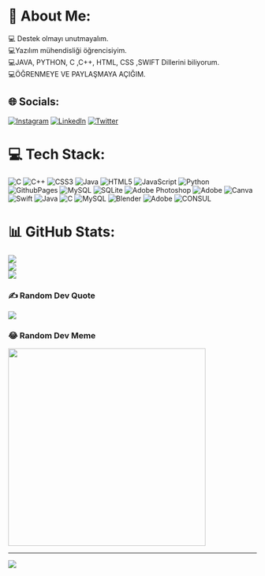 # 💫 About Me:
💻 Destek olmayı unutmayalım.<br>💻Yazılım mühendisliği öğrencisiyim.<br>💻JAVA, PYTHON, C ,C++, HTML, CSS ,SWIFT Dillerini biliyorum.<br>💻ÖĞRENMEYE VE PAYLAŞMAYA AÇIĞIM.


## 🌐 Socials:
[![Instagram](https://img.shields.io/badge/Instagram-%23E4405F.svg?logo=Instagram&logoColor=white)](https://instagram.com/enesyaramisli) [![LinkedIn](https://img.shields.io/badge/LinkedIn-%230077B5.svg?logo=linkedin&logoColor=white)](https://linkedin.com/in/https://www.linkedin.com/in/ramazan-yaramisli-6734b6229?utm_source=share&utm_campaign=share_via&utm_content=profile&utm_medium=ios_app) [![Twitter](https://img.shields.io/badge/Twitter-%231DA1F2.svg?logo=Twitter&logoColor=white)](https://twitter.com/yaramisli46) 

# 💻 Tech Stack:
![C](https://img.shields.io/badge/c-%2300599C.svg?style=plastic&logo=c&logoColor=white) ![C++](https://img.shields.io/badge/c++-%2300599C.svg?style=plastic&logo=c%2B%2B&logoColor=white) ![CSS3](https://img.shields.io/badge/css3-%231572B6.svg?style=plastic&logo=css3&logoColor=white) ![Java](https://img.shields.io/badge/java-%23ED8B00.svg?style=plastic&logo=openjdk&logoColor=white) ![HTML5](https://img.shields.io/badge/html5-%23E34F26.svg?style=plastic&logo=html5&logoColor=white) ![JavaScript](https://img.shields.io/badge/javascript-%23323330.svg?style=plastic&logo=javascript&logoColor=%23F7DF1E) ![Python](https://img.shields.io/badge/python-3670A0?style=plastic&logo=python&logoColor=ffdd54) ![GithubPages](https://img.shields.io/badge/github%20pages-121013?style=plastic&logo=github&logoColor=white) ![MySQL](https://img.shields.io/badge/mysql-%2300000f.svg?style=plastic&logo=mysql&logoColor=white) ![SQLite](https://img.shields.io/badge/sqlite-%2307405e.svg?style=plastic&logo=sqlite&logoColor=white) ![Adobe Photoshop](https://img.shields.io/badge/adobe%20photoshop-%2331A8FF.svg?style=plastic&logo=adobe%20photoshop&logoColor=white) ![Adobe](https://img.shields.io/badge/adobe-%23FF0000.svg?style=plastic&logo=adobe&logoColor=white) ![Canva](https://img.shields.io/badge/Canva-%2300C4CC.svg?style=plastic&logo=Canva&logoColor=white) ![Swift](https://img.shields.io/badge/swift-F54A2A?style=plastic&logo=swift&logoColor=white) ![Java](https://img.shields.io/badge/java-%23ED8B00.svg?style=plastic&logo=openjdk&logoColor=white) ![C](https://img.shields.io/badge/c-%2300599C.svg?style=plastic&logo=c&logoColor=white) ![MySQL](https://img.shields.io/badge/mysql-%2300000f.svg?style=plastic&logo=mysql&logoColor=white) ![Blender](https://img.shields.io/badge/blender-%23F5792A.svg?style=plastic&logo=blender&logoColor=white) ![Adobe](https://img.shields.io/badge/adobe-%23FF0000.svg?style=plastic&logo=adobe&logoColor=white) ![CONSUL](https://img.shields.io/badge/consul-F24C53svg?style=plastic&logo=consul&logoColor=white&color=%23F24C53)
# 📊 GitHub Stats:
![](https://github-readme-stats.vercel.app/api?username=rey0346&theme=radical&hide_border=true&include_all_commits=false&count_private=false)<br/>
![](https://github-readme-streak-stats.herokuapp.com/?user=rey0346&theme=radical&hide_border=true)<br/>
![](https://github-readme-stats.vercel.app/api/top-langs/?username=rey0346&theme=radical&hide_border=true&include_all_commits=false&count_private=false&layout=compact)

### ✍️ Random Dev Quote
![](https://quotes-github-readme.vercel.app/api?type=horizontal&theme=radical)

### 😂 Random Dev Meme
<img src='https://randommeme-five.vercel.app/' style="height: 400px;"/>

---
[![](https://visitcount.itsvg.in/api?id=rey0346&icon=2&color=5)](https://visitcount.itsvg.in)

<!-- Proudly created with GPRM ( https://gprm.itsvg.in ) -->
